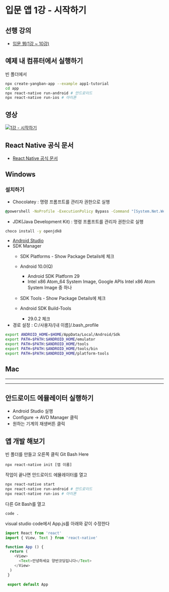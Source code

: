 # 입문 앱 1강 - 시작하기

## 선행 강의
- [입문 웹(1강 ~ 10강)](https://github.com/YangbanCoding/yangban-beginner/blob/main/docs/beginner.MD)

## 예제 내 컴퓨터에서 실행하기
빈 폴더에서
```bash
npx create-yangban-app --example app1-tutorial
cd app
npx react-native run-android # 안드로이드
npx react-native run-ios # 아이폰
```

## 영상
[![1강 - 시작하기](http://img.youtube.com/vi/YY7ZQ2LiY8k/0.jpg)](http://www.youtube.com/watch?v=YY7ZQ2LiY8k "1강 시작하기")

## React Native 공식 문서
 - [React Native 공식 문서](https://reactnative.dev)
 
## Windows

### 설치하기
- Chocolatey : 명령 프롬프트를 관리자 권한으로 실행
```cmd
@powershell -NoProfile -ExecutionPolicy Bypass -Command "[System.Net.WebRequest]::DefaultWebProxy.Credentials = [System.Net.CredentialCache]::DefaultCredentials; iex ((New-Object System.Net.WebClient).DownloadString('https://chocolatey.org/install.ps1'))" && SET PATH="%PATH%;%ALLUSERSPROFILE%\chocolatey\bin"

```
- JDK(Java Development Kit) : 명령 프롬프트를 관리자 권한으로 실행
```bash
choco install -y openjdk8
```
- [Android Studio](https://developer.android.com/studio/index.html)
- SDK Manager
  - SDK Platforms - Show Package Details에 체크
  - Android 10.0(Q)
    - Android SDK Platform 29
    - Intel x86 Atom_64 System Image, Google APIs Intel x86 Atom System Image 중 하나
    
  - SDK Tools - Show Package Details에 체크
  - Android SDK Build-Tools
    - 29.0.2 체크
- 경로 설정 : C:/사용자/[내 이름]/.bash_profile
```bash
export ANDROID_HOME=$HOME/AppData/Local/Android/Sdk
export PATH=$PATH:$ANDROID_HOME/emulator
export PATH=$PATH:$ANDROID_HOME/tools
export PATH=$PATH:$ANDROID_HOME/tools/bin
export PATH=$PATH:$ANDROID_HOME/platform-tools
```

## Mac
----
----

## 안드로이드 에뮬레이터 실행하기
- Android Studio 실행
- Configure -> AVD Manager 클릭
- 원하는 기계의 재생버튼 클릭

## 앱 개발 해보기
빈 폴더를 만들고 오른쪽 클릭 Git Bash Here
```
npx react-native init [앱 이름]
```
작업이 끝나면 안드로이드 에뮬레이터를 열고
```bash
npx react-native start
npx react-native run-android # 안드로이드
npx react-native run-ios # 아이폰
```
다른 Git Bash를 열고
```
code .
```
visual studio code에서 App.js를 아래와 같이 수정한다
```javascript
import React from 'react'
import { View, Text } from 'react-native'

function App () {
  return (
    <View>
      <Text>안녕하세요 양반코딩입니다</Text>
    </View>
  )
 }
 
 export default App
```
